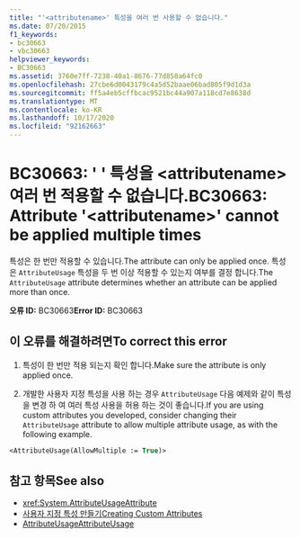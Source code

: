 ```yaml
---
title: "'<attributename>' 특성을 여러 번 사용할 수 없습니다."
ms.date: 07/20/2015
f1_keywords:
- bc30663
- vbc30663
helpviewer_keywords:
- BC30663
ms.assetid: 3760e7ff-7238-40a1-8676-77d858a64fc0
ms.openlocfilehash: 27cbe6d0043179c4a5d52baae06bad805f9d1d3a
ms.sourcegitcommit: ff5a4eb5cffbcac9521bc44a907a118cd7e8638d
ms.translationtype: MT
ms.contentlocale: ko-KR
ms.lasthandoff: 10/17/2020
ms.locfileid: "92162663"
---
```

# <a name="bc30663-attribute-attributename-cannot-be-applied-multiple-times"></a><span data-ttu-id="03325-102">BC30663: ' ' 특성을 \<attributename> 여러 번 적용할 수 없습니다.</span><span class="sxs-lookup"><span data-stu-id="03325-102">BC30663: Attribute '\<attributename>' cannot be applied multiple times</span></span>

<span data-ttu-id="03325-103">특성은 한 번만 적용할 수 있습니다.</span><span class="sxs-lookup"><span data-stu-id="03325-103">The attribute can only be applied once.</span></span> <span data-ttu-id="03325-104">특성은 `AttributeUsage` 특성을 두 번 이상 적용할 수 있는지 여부를 결정 합니다.</span><span class="sxs-lookup"><span data-stu-id="03325-104">The `AttributeUsage` attribute determines whether an attribute can be applied more than once.</span></span>

 <span data-ttu-id="03325-105">**오류 ID:** BC30663</span><span class="sxs-lookup"><span data-stu-id="03325-105">**Error ID:** BC30663</span></span>

## <a name="to-correct-this-error"></a><span data-ttu-id="03325-106">이 오류를 해결하려면</span><span class="sxs-lookup"><span data-stu-id="03325-106">To correct this error</span></span>

1. <span data-ttu-id="03325-107">특성이 한 번만 적용 되는지 확인 합니다.</span><span class="sxs-lookup"><span data-stu-id="03325-107">Make sure the attribute is only applied once.</span></span>

2. <span data-ttu-id="03325-108">개발한 사용자 지정 특성을 사용 하는 경우 `AttributeUsage` 다음 예제와 같이 특성을 변경 하 여 여러 특성 사용을 허용 하는 것이 좋습니다.</span><span class="sxs-lookup"><span data-stu-id="03325-108">If you are using custom attributes you developed, consider changing their `AttributeUsage` attribute to allow multiple attribute usage, as with the following example.</span></span>

```vb
<AttributeUsage(AllowMultiple := True)>
```

## <a name="see-also"></a><span data-ttu-id="03325-109">참고 항목</span><span class="sxs-lookup"><span data-stu-id="03325-109">See also</span></span>

- <xref:System.AttributeUsageAttribute>
- [<span data-ttu-id="03325-110">사용자 지정 특성 만들기</span><span class="sxs-lookup"><span data-stu-id="03325-110">Creating Custom Attributes</span></span>](../../programming-guide/concepts/attributes/creating-custom-attributes.md)
- [<span data-ttu-id="03325-111">AttributeUsage</span><span class="sxs-lookup"><span data-stu-id="03325-111">AttributeUsage</span></span>](../../programming-guide/concepts/attributes/attributeusage.md)
